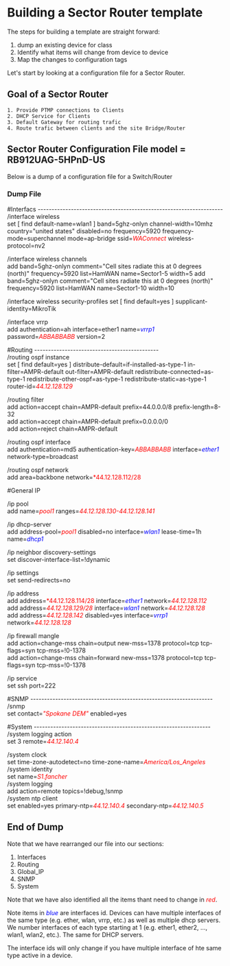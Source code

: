 # Building a Sector Router template
The steps for building a template are straight forward:
 1) dump an existing device for class
 2) Identify what items will change from device to device
 3) Map the changes to configuration tags

Let's start by looking at a configuration file for a Sector Router. 
## Goal of a Sector Router
    1. Provide PTMP connections to Clients
    2. DHCP Service for Clients
    3. Default Gateway for routing trafic
    4. Route trafic between clients and the site Bridge/Router

## Sector Router Configuration File model = RB912UAG-5HPnD-US
Below is a dump of a configuration file for a Switch/Router
### Dump File

#Interfacs -------------------------------------------------------------------  
/interface wireless  
set [ find default-name=wlan1 ] band=5ghz-onlyn channel-width=10mhz country="united states" disabled=no frequency=5920 frequency-mode=superchannel mode=ap-bridge ssid=<span style="color:red">*WAConnect*</span> wireless-protocol=nv2

/interface wireless channels  
add band=5ghz-onlyn comment="Cell sites radiate this at 0 degrees (north)" frequency=5920 list=HamWAN name=Sector1-5 width=5
add band=5ghz-onlyn comment="Cell sites radiate this at 0 degrees (north)" frequency=5920 list=HamWAN name=Sector1-10 width=10
	
/interface wireless security-profiles
set [ find default=yes ] supplicant-identity=MikroTik	

/interface vrrp  
add authentication=ah interface=ether1 name=<span style="color:blue">*vrrp1*</span> password=<span style="color:red">*ABBABBABB*</span> version=2

#Routing ---------------------------------------------  
/routing ospf instance  
set [ find default=yes ] distribute-default=if-installed-as-type-1 in-filter=AMPR-default out-filter=AMPR-default redistribute-connected=as-type-1 redistribute-other-ospf=as-type-1 redistribute-static=as-type-1 router-id=<span style="color:red">*44.12.128.129*</span>

/routing filter  
add action=accept chain=AMPR-default prefix=44.0.0.0/8 prefix-length=8-32  
add action=accept chain=AMPR-default prefix=0.0.0.0/0  
add action=reject chain=AMPR-default  

/routing ospf interface  
add authentication=md5 authentication-key=<span style="color:red">*ABBABBABB*</span> interface=<span style="color:blue">*ether1*</span> network-type=broadcast

/routing ospf network  
add area=backbone network=<span style="color:red">*44.12.128.112/28</span>
	
#General IP

/ip pool  
add name=<span style="color:red">*pool1*</span> ranges=<span style="color:red">*44.12.128.130-44.12.128.141*</span>

/ip dhcp-server  
add address-pool=<span style="color:red">*pool1*</span> disabled=no interface=<span style="color:blue">*wlan1*</span> lease-time=1h name=<span style="color:blue">*dhcp1*</span>

/ip neighbor discovery-settings  
set discover-interface-list=!dynamic  

/ip settings  
set send-redirects=no  

/ip address  
add address=<span style="color:red">*44.12.128.114/28</span> interface=<span style="color:blue">*ether1*</span> network=<span style="color:red">*44.12.128.112*</span>  
add address=<span style="color:red">*44.12.128.129/28*</span> interface=<span style="color:blue">*wlan1*</span> network=<span style="color:red">*44.12.128.128*</span>   
add address=<span style="color:red">*44.12.128.142*</span> disabled=yes interface=<span style="color:blue">*vrrp1*</span> network=<span style="color:red">*44.12.128.128*</span>  

/ip firewall mangle  
add action=change-mss chain=output new-mss=1378 protocol=tcp tcp-flags=syn tcp-mss=!0-1378  
add action=change-mss chain=forward new-mss=1378 protocol=tcp tcp-flags=syn tcp-mss=!0-1378  

/ip service  
set ssh port=222

#SNMP ------------------------------------------------------------------  
/snmp  
set contact=<span style="color:red">*"Spokane DEM"*</span> enabled=yes

#System ----------------------------------------------------------------  
/system logging action  
set 3 remote=<span style="color:red">*44.12.140.4*</span>  

/system clock  
set time-zone-autodetect=no time-zone-name=<span style="color:red">*America/Los_Angeles*</span>  
/system identity  
set name=<span style="color:red">*S1.fancher*</span>  
/system logging  
add action=remote topics=!debug,!snmp  
/system ntp client  
set enabled=yes primary-ntp=<span style="color:red">*44.12.140.4*</span> secondary-ntp=<span style="color:red">*44.12.140.5*</span>  

## End of Dump

Note that we have rearranged our file into our sections:
 1) Interfaces
 2) Routing
 3) Global_IP
 4) SNMP
 5) System

Note that we have also identified all the items thant need to change in
<span style="color:red">*red*</span>.

Note items in <span style="color:blue">*blue*</span> are interfaces id. Devices can have multiple
interfaces of the same type (e.g. ether, wlan, vrrp, etc.) as well as multiple dhcp servers. We number
interfaces of each type starting at 1 (e.g. ether1, ether2, ..., wlan1, wlan2, etc.). The same for DHCP
servers.

The interface ids will only change if you have multiple interface of hte same
type active in a device.